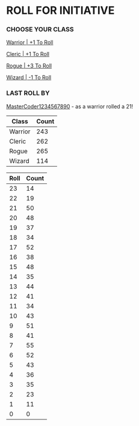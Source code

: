 # ROLL FOR INITIATIVE
### CHOOSE YOUR CLASS

[Warrior | +1 To Roll](https://github.com/benjaminsampica/benjaminsampica/issues/new?title=roll%7Cwarrior&body=Just+click+%27Submit+new+issue%27.)

[Cleric | +1 To Roll](https://github.com/benjaminsampica/benjaminsampica/issues/new?title=roll%7Ccleric&body=Just+click+%27Submit+new+issue%27.)

[Rogue | +3 To Roll](https://github.com/benjaminsampica/benjaminsampica/issues/new?title=roll%7Crogue&body=Just+click+%27Submit+new+issue%27.)

[Wizard | -1 To Roll](https://github.com/benjaminsampica/benjaminsampica/issues/new?title=roll%7Cwizard&body=Just+click+%27Submit+new+issue%27.)
### LAST ROLL BY
[MasterCoder1234567890](https://www.github.com/MasterCoder1234567890) - as a warrior rolled a 21!

|Class|Count|
|-|-|
|Warrior|243|
|Cleric|262|
|Rogue|265|
|Wizard|114|

|Roll|Count|
|-|-|
|23|14
|22|19
|21|50
|20|48
|19|37
|18|34
|17|52
|16|38
|15|48
|14|35
|13|44
|12|41
|11|34
|10|43
|9|51
|8|41
|7|55
|6|52
|5|43
|4|36
|3|35
|2|23
|1|11
|0|0
